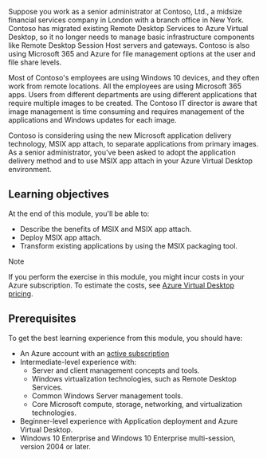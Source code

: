 Suppose you work as a senior administrator at Contoso, Ltd., a midsize financial services company in London with a branch office in New York. Contoso has migrated existing Remote Desktop Services to Azure Virtual Desktop, so it no longer needs to manage basic infrastructure components like Remote Desktop Session Host servers and gateways. Contoso is also using Microsoft 365 and Azure for file management options at the user and file share levels.

Most of Contoso's employees are using Windows 10 devices, and they often work from remote locations. All the employees are using Microsoft 365 apps. Users from different departments are using different applications that require multiple images to be created. The Contoso IT director is aware that image management is time consuming and requires management of the applications and Windows updates for each image.

Contoso is considering using the new Microsoft application delivery technology, MSIX app attach, to separate applications from primary images. As a senior administrator, you've been asked to adopt the application delivery method and to use MSIX app attach in your Azure Virtual Desktop environment.

## Learning objectives

At the end of this module, you'll be able to:

- Describe the benefits of MSIX and MSIX app attach.
- Deploy MSIX app attach.
- Transform existing applications by using the MSIX packaging tool.

> [!NOTE]
> If you perform the exercise in this module, you might incur costs in your Azure subscription. To estimate the costs, see [Azure Virtual Desktop pricing](https://azure.microsoft.com/pricing/details/virtual-desktop/).

## Prerequisites

To get the best learning experience from this module, you should have:

- An Azure account with an [active subscription](https://azure.microsoft.com/free)
- Intermediate-level experience with:
  - Server and client management concepts and tools.
  - Windows virtualization technologies, such as Remote Desktop Services.
  - Common Windows Server management tools.
  - Core Microsoft compute, storage, networking, and virtualization technologies.
- Beginner-level experience with Application deployment and Azure Virtual Desktop.
- Windows 10 Enterprise and Windows 10 Enterprise multi-session, version 2004 or later.
